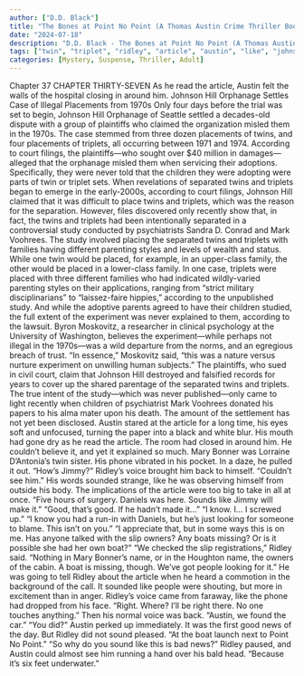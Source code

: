 ```yaml
---
author: ["D.D. Black"]
title: "The Bones at Point No Point (A Thomas Austin Crime Thriller Book 1) - Chapter 38"
date: "2024-07-18"
description: "D.D. Black - The Bones at Point No Point (A Thomas Austin Crime Thriller Book 1)"
tags: ["twin", "triplet", "ridley", "article", "austin", "like", "johnson", "hill", "according", "separated", "family", "boat", "orphanage", "case", "placement", "court", "never", "child", "study", "one", "placed", "voice", "sound", "good", "chapter"]
categories: [Mystery, Suspense, Thriller, Adult]
---
```


Chapter 37
CHAPTER THIRTY-SEVEN
As he read the article, Austin felt the walls of the hospital closing in around him.
Johnson Hill Orphanage Settles Case of Illegal Placements from 1970s
Only four days before the trial was set to begin, Johnson Hill Orphanage of Seattle settled a decades-old dispute with a group of plaintiffs who claimed the organization misled them in the 1970s. The case stemmed from three dozen placements of twins, and four placements of triplets, all occurring between 1971 and 1974.
According to court filings, the plaintiffs—who sought over $40 million in damages—alleged that the orphanage misled them when servicing their adoptions. Specifically, they were never told that the children they were adopting were parts of twin or triplet sets.
When revelations of separated twins and triplets began to emerge in the early-2000s, according to court filings, Johnson Hill claimed that it was difficult to place twins and triplets, which was the reason for the separation.
However, files discovered only recently show that, in fact, the twins and triplets had been intentionally separated in a controversial study conducted by psychiatrists Sandra D. Conrad and Mark Voohrees.
The study involved placing the separated twins and triplets with families having different parenting styles and levels of wealth and status. While one twin would be placed, for example, in an upper-class family, the other would be placed in a lower-class family. In one case, triplets were placed with three different families who had indicated wildly-varied parenting styles on their applications, ranging from “strict military disciplinarians” to “laissez-faire hippies,” according to the unpublished study. And while the adoptive parents agreed to have their children studied, the full extent of the experiment was never explained to them, according to the lawsuit.
Byron Moskovitz, a researcher in clinical psychology at the University of Washington, believes the experiment—while perhaps not illegal in the 1970s—was a wild departure from the norms, and an egregious breach of trust. “In essence,” Moskovitz said, “this was a nature versus nurture experiment on unwilling human subjects.”
The plaintiffs, who sued in civil court, claim that Johnson Hill destroyed and falsified records for years to cover up the shared parentage of the separated twins and triplets. The true intent of the study—which was never published—only came to light recently when children of psychiatrist Mark Voohrees donated his papers to his alma mater upon his death.
The amount of the settlement has not yet been disclosed.
Austin stared at the article for a long time, his eyes soft and unfocused, turning the paper into a black and white blur. His mouth had gone dry as he read the article. The room had closed in around him. He couldn’t believe it, and yet it explained so much.
Mary Bonner was Lorraine D’Antonia’s twin sister.
His phone vibrated in his pocket. In a daze, he pulled it out.
“How’s Jimmy?” Ridley’s voice brought him back to himself.
“Couldn’t see him.” His words sounded strange, like he was observing himself from outside his body. The implications of the article were too big to take in all at once. “Five hours of surgery. Daniels was here. Sounds like Jimmy will make it.”
“Good, that’s good. If he hadn’t made it…”
“I know. I… I screwed up.”
“I know you had a run-in with Daniels, but he’s just looking for someone to blame. This isn’t on you.”
“I appreciate that, but in some ways this is on me. Has anyone talked with the slip owners? Any boats missing? Or is it possible she had her own boat?”
“We checked the slip registrations,” Ridley said. “Nothing in Mary Bonner’s name, or in the Houghton name, the owners of the cabin. A boat is missing, though. We’ve got people looking for it.”
He was going to tell Ridley about the article when he heard a commotion in the background of the call. It sounded like people were shouting, but more in excitement than in anger.
Ridley’s voice came from faraway, like the phone had dropped from his face. “Right. Where? I’ll be right there. No one touches anything.” Then his normal voice was back. “Austin, we found the car.”
“You did?” Austin perked up immediately. It was the first good news of the day.
But Ridley did not sound pleased. “At the boat launch next to Point No Point.”
“So why do you sound like this is bad news?”
Ridley paused, and Austin could almost see him running a hand over his bald head. “Because it’s six feet underwater.”